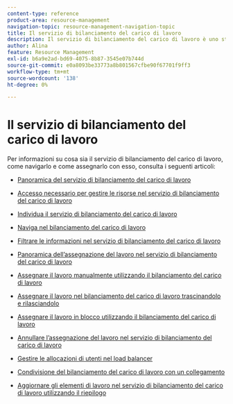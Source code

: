 ```yaml
---
content-type: reference
product-area: resource-management
navigation-topic: resource-management-navigation-topic
title: Il servizio di bilanciamento del carico di lavoro
description: Il servizio di bilanciamento del carico di lavoro è uno strumento di pianificazione delle risorse che consente di assegnare gli elementi di lavoro alle risorse.
author: Alina
feature: Resource Management
exl-id: b6a9e2ad-bd69-4075-8b87-3545e07b744d
source-git-commit: e0a8093be33773a8b801567cfbe90f67701f9ff3
workflow-type: tm+mt
source-wordcount: '138'
ht-degree: 0%

---
```


# Il servizio di bilanciamento del carico di lavoro

Per informazioni su cosa sia il servizio di bilanciamento del carico di lavoro, come navigarlo e come assegnarlo con esso, consulta i seguenti articoli:

* [Panoramica del servizio di bilanciamento del carico di lavoro](../../resource-mgmt/workload-balancer/overview-workload-balancer.md)
* [Accesso necessario per gestire le risorse nel servizio di bilanciamento del carico di lavoro](../../resource-mgmt/workload-balancer/access-needed-manage-resources-balancer.md)
* [Individua il servizio di bilanciamento del carico di lavoro](../../resource-mgmt/workload-balancer/locate-workload-balancer.md)
* [Naviga nel bilanciamento del carico di lavoro](../../resource-mgmt/workload-balancer/navigate-the-workload-balancer.md)
* [Filtrare le informazioni nel servizio di bilanciamento del carico di lavoro](../../resource-mgmt/workload-balancer/filter-information-workload-balancer.md)
* [Panoramica dell’assegnazione del lavoro nel servizio di bilanciamento del carico di lavoro](../../resource-mgmt/workload-balancer/assign-work-in-workload-balancer.md)
* [Assegnare il lavoro manualmente utilizzando il bilanciamento del carico di lavoro](../../resource-mgmt/workload-balancer/assign-work-in-workload-balancer-manually.md)
* [Assegnare il lavoro nel bilanciamento del carico di lavoro trascinandolo e rilasciandolo](../../resource-mgmt/workload-balancer/assign-work-in-workload-balancer-by-drag-and-drop.md)
* [Assegnare il lavoro in blocco utilizzando il bilanciamento del carico di lavoro](../../resource-mgmt/workload-balancer/assign-work-in-workload-balancer-in-bulk.md)
* [Annullare l’assegnazione del lavoro nel servizio di bilanciamento del carico di lavoro](../../resource-mgmt/workload-balancer/unassign-work-in-workload-balancer.md)
* [Gestire le allocazioni di utenti nel load balancer](../../resource-mgmt/workload-balancer/manage-user-allocations-workload-balancer.md)
* [Condivisione del bilanciamento del carico di lavoro con un collegamento](../../resource-mgmt/workload-balancer/share-link-for-workload-balancer.md)

   <!--
  <li data-mc-conditions="QuicksilverOrClassic.Draft mode"><a href="../../resource-mgmt/workload-balancer/add-custom-section-for-balancer.md" class="MCXref xref" xrefformat="{para}">Add a custom section to display the Workload Balancer </a> </li>
  -->

   <!--
  <li data-mc-conditions="QuicksilverOrClassic.Draft mode"><a href="../../resource-mgmt/workload-balancer/what-if-scenarios-balancer.md" class="MCXref xref" xrefformat="{para}">Perform 'what-if' scenarios in the Workload Balancer</a> </li>
  -->

* [Aggiornare gli elementi di lavoro nel servizio di bilanciamento del carico di lavoro utilizzando il riepilogo](../../resource-mgmt/workload-balancer/update-items-in-summary-panel-in-workload-balancer.md)
